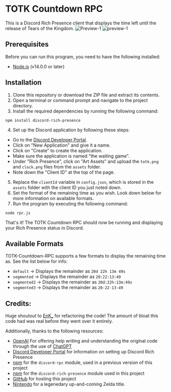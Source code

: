 # TOTK Countdown RPC

This is a Discord Rich Presence client that displays the time left until the release of Tears of the Kingdom.
![Preview-1](https://user-images.githubusercontent.com/87764384/231173107-2a5e01e8-1a9f-4743-bc8c-034a35287fe6.png)
![preview-1](https://user-images.githubusercontent.com/87764384/231172907-99424b50-f548-49ed-9671-df2a6946b07e.png)

## Prerequisites

Before you can run this program, you need to have the following installed:

- [Node.js](https://nodejs.org/en/) (v14.0.0 or later)


## Installation

1. Clone this repository or download the ZIP file and extract its contents.
2. Open a terminal or command prompt and navigate to the project directory.
3. Install the required dependencies by running the following command:

```
npm install discord-rich-presence
```

4. Set up the Discord application by following these steps:
- Go to the [Discord Developer Portal](https://discord.com/developers/applications).
- Click on "New Application" and give it a name.
- Click on "Create" to create the application.
- Make sure the application is named "the waiting game".
- Under "Rich Presence", click on "Art Assets" and upload the `totk.png` and `clock.png` files from the `assets` folder.
- Note down the "Client ID" at the top of the page.
5. Replace the `clientId` variable in `config.json`, which is stored in the `assets` folder with the client ID you just noted down.
6. Set the format of the remaining time as you wish. Look down below for more information on available formats.
7. Run the program by executing the following command:

```
node rpc.js
```

That's it! The TOTK Countdown RPC should now be running and displaying your Rich Presence status in Discord.

## Available Formats

TOTK-Countdown-RPC supports a few formats to display the remaining time as.
See the list below for info:

- `default` -> Displays the remainder as `20d 22h 13m 49s`
- `segmented` -> Displays the remainder as `20:22:13:49`
- `segmented2` -> Displays the remainder as `20d:22h:13m:49s`
- `segmented3` -> Displays the remainder as `20-22-13-49`

## Credits:

Huge shoutout to [EnK_](https://www.github.com/EnKdev/) for refactoring the code! The amount of bloat this code had was real before they went over it entirely.

Additionally, thanks to the following resources:
- [OpenAI](https://openai.com/) For offering help writing and understanding the original code through the use of [ChatGPT](https://openai.com/blog/chatgpt)
- [Discord Developer Portal](https://discord.com/developers/docs/intro) for information on setting up Discord Rich Presence
- [npm](https://www.npmjs.com/) for the `discord-rpc` module, used in a previous version of this project
- [npm](https://www.npmjs.com/) for the `discord-rich-presence` module used in this project
- [GitHub](https://github.com/) for hosting this project
- [Nintendo](https://www.nintendo.com/) for a legenedary up-and-coming Zelda title.
